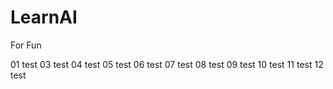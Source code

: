 # LearnAI

For Fun


01 test
03 test
04 test
05 test
06 test
07 test
08 test
09 test
10 test
11 test
12 test




















































































































